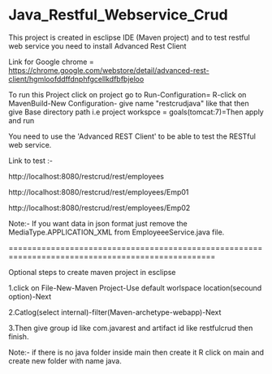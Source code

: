 # Java_Restful_Webservice_Crud

This project is created in esclipse IDE (Maven project) and to test restful web service you need to install Advanced Rest Client

Link for Google chrome = https://chrome.google.com/webstore/detail/advanced-rest-client/hgmloofddffdnphfgcellkdfbfbjeloo


To run this Project click on project go to Run-Configuration= R-click on MavenBuild-New Configuration- give name "restcrudjava" like that then
give Base directory path  i.e project workspce = goals(tomcat:7)=Then apply and run

You need to use the 'Advanced REST Client' to be able to test the RESTful web service.

Link to test :-

http://localhost:8080/restcrud/rest/employees

http://localhost:8080/restcrud/rest/employees/Emp01

http://localhost:8080/restcrud/rest/employees/Emp02


Note:- 
If you want data in json format just remove the MediaType.APPLICATION_XML from EmployeeeService.java file.

==================================================================================================


Optional steps to create maven project in esclipse

1.click on File-New-Maven Project-Use default worlspace location(secound option)-Next

2.Catlog(select internal)-filter(Maven-archetype-webapp)-Next

3.Then give group id like com.javarest and artifact id like restfulcrud then finish.

Note:- if there is no java folder inside main then create it R click on main and create new folder with name java.
